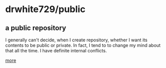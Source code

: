 # drwhite729/public

## a public repository

I generally can't decide, when I create repository, whether I want its contents to be public or private.
In fact, I tend to to change my mind about that all the time.  I have definite internal conflicts.

[more](docs/README.md "repository documentation")
